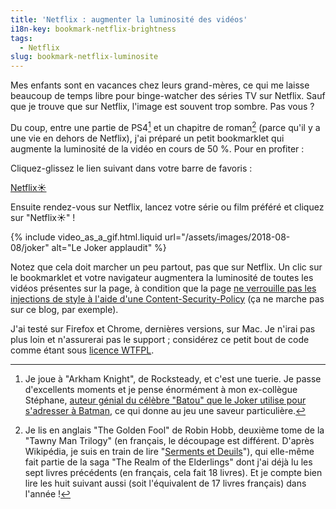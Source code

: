 ```yaml
---
title: 'Netflix : augmenter la luminosité des vidéos'
i18n-key: bookmark-netflix-brightness
tags:
  - Netflix
slug: bookmark-netflix-luminosite
---
```


Mes enfants sont en vacances chez leurs grand-mères, ce qui me laisse beaucoup
de temps libre pour binge-watcher des séries TV sur Netflix. Sauf que je trouve
que sur Netflix, l'image est souvent trop sombre. Pas vous ?

<!-- more -->

Du coup, entre une partie de PS4[^ps4] et un chapitre de roman[^lire] (parce
qu'il y a une vie en dehors de Netflix), j'ai préparé un petit bookmarklet qui
augmente la luminosité de la vidéo en cours de 50 %. Pour en profiter :

[^ps4]: Je joue à "Arkham Knight", de Rocksteady, et c'est une tuerie. Je passe
  d'excellents moments et je pense énormément à mon ex-collègue Stéphane,
  [auteur génial du célèbre "Batou" que le Joker utilise pour s'adresser à Batman](https://nota-bene.org/Trois-jolis-souvenirs-de-traduction),
  ce qui donne au jeu une saveur particulière.

[^lire]: Je lis en anglais "The Golden Fool" de Robin Hobb, deuxième tome de la "Tawny
  Man Trilogy" (en français, le découpage est différent. D'après Wikipédia, je
  suis en train de lire
  "[Serments et Deuils](https://fr.wikipedia.org/wiki/Serments_et_Deuils)"), qui
  elle-même fait partie de la saga "The Realm of the Elderlings" dont j'ai déjà
  lu les sept livres précédents (en français, cela fait 18 livres). Et je compte
  bien lire les huit suivant aussi (soit l'équivalent de 17 livres français)
  dans l'année !

Cliquez-glissez le lien suivant dans votre barre de favoris :

<!-- nomicrotypo --><a href="javascript:(function(){[...document.getElementsByTagName('video')].forEach(function(video){video.setAttribute('style',video.getAttribute('style')%7C%7C''+'filter: brightness(150%);');})})()" title="Increase Video Brightness">Netflix☀️</a><!-- endnomicrotypo -->

Ensuite rendez-vous sur Netflix, lancez votre série ou film préféré et cliquez
sur "Netflix☀️" !

{% include video_as_a_gif.html.liquid
url="/assets/images/2018-08-08/joker"
alt="Le Joker applaudit"
%}

Notez que cela doit marcher un peu partout, pas que sur Netflix. Un clic sur le
bookmarklet et votre navigateur augmentera la luminosité de toutes les vidéos
présentes sur la page, à condition que la page
[ne verrouille pas les injections de style à l'aide d'une Content-Security-Policy](https://blog.dareboost.com/fr/2016/08/content-security-policy-securiser-site-web-xss/)
(ça ne marche pas sur ce blog, par exemple).

J'ai testé sur Firefox et Chrome, dernières versions, sur Mac. Je n'irai pas
plus loin et n'assurerai pas le support ; considérez ce petit bout de code comme
étant sous [licence WTFPL](https://fr.wikipedia.org/wiki/WTFPL).
